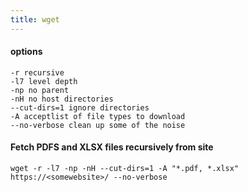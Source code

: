 ```yaml
---
title: wget
---
```


#### options
    -r recursive
    -l7 level depth
    -np no parent
    -nH no host directories
    --cut-dirs=1 ignore directories
    -A acceptlist of file types to download
    --no-verbose clean up some of the noise

#### Fetch PDFS and XLSX files recursively from site
    wget -r -l7 -np -nH --cut-dirs=1 -A "*.pdf, *.xlsx" https://<somewebsite>/ --no-verbose
